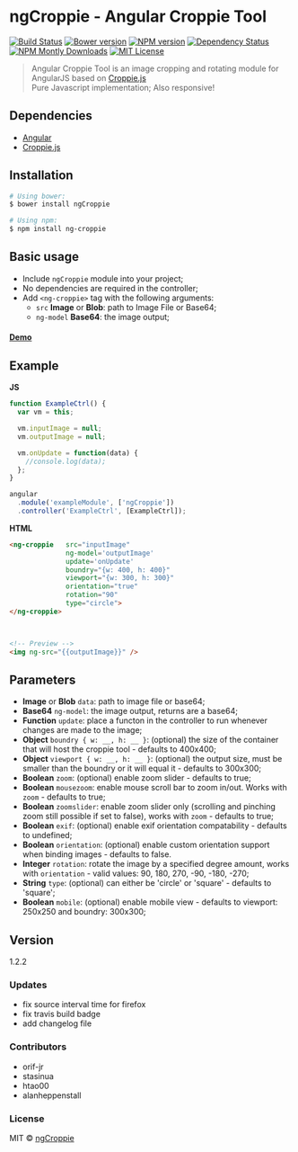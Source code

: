 # ngCroppie - Angular Croppie Tool

[![Build Status][travis-image]][travis-url]
[![Bower version][bower-image]][bower-url]
[![NPM version][npm-image]][npm-url]
[![Dependency Status][depstat-image]][depstat-url]
[![NPM Montly Downloads][npm-downloads-image]][npm-downloads-url]
[![MIT License][license-image]][license-url]

> Angular Croppie Tool is an image cropping and rotating module for AngularJS based on [Croppie.js](https://github.com/Foliotek/Croppie/)<br>
Pure Javascript implementation; Also responsive!

## Dependencies
- [Angular](https://github.com/angular/angular.js)
- [Croppie.js](https://github.com/Foliotek/Croppie/)

## Installation

```sh
# Using bower:
$ bower install ngCroppie

# Using npm:
$ npm install ng-croppie
```

## Basic usage
- Include `ngCroppie` module into your project;
- No dependencies are required in the controller;
- Add `<ng-croppie>` tag with the following arguments:
  - `src` **Image** or **Blob**: path to Image File or Base64;
  - `ng-model` **Base64**: the image output;

#### [Demo](http://orif-jr.github.io/ng-croppie/#demo)

## Example
**JS**
```js
function ExampleCtrl() {
  var vm = this;

  vm.inputImage = null;
  vm.outputImage = null;

  vm.onUpdate = function(data) {
    //console.log(data);
  };
}

angular
  .module('exampleModule', ['ngCroppie'])
  .controller('ExampleCtrl', [ExampleCtrl]);
```

**HTML**
```html
<ng-croppie   src="inputImage"
              ng-model='outputImage'
              update='onUpdate'
              boundry="{w: 400, h: 400}"
              viewport="{w: 300, h: 300}"
              orientation="true"
              rotation="90"
              type="circle">
</ng-croppie>



<!-- Preview -->
<img ng-src="{{outputImage}}" />
```




## Parameters
- **Image** or **Blob** `data`: path to image file or base64;
- **Base64** `ng-model`: the image output, returns are a base64;
- **Function** `update`: place a functon in the controller to run whenever changes are made to the image;
- **Object** `boundry { w: __, h: __ }`: (optional) the size of the container that will host the croppie tool - defaults to 400x400;
- **Object** `viewport { w: __, h: __ }`: (optional) the output size, must be smaller than the boundry or it will equal it - defaults to 300x300;
- **Boolean** `zoom`: (optional) enable zoom slider - defaults to true;
- **Boolean** `mousezoom`: enable mouse scroll bar to zoom in/out. Works with `zoom` - defaults to true;
- **Boolean** `zoomslider`: enable zoom slider only (scrolling and pinching zoom still possible if set to false), works with `zoom` - defaults to true;
- **Boolean** `exif`: (optional) enable exif orientation compatability - defaults to undefined;
- **Boolean** `orientation`: (optional) enable custom orientation support when binding images - defaults to false.
- **Integer** `rotation`: rotate the image by a specified degree amount, works with `orientation` - valid values: 90, 180, 270, -90, -180, -270;
- **String** `type`: (optional) can either be 'circle' or 'square' - defaults to 'square';
- **Boolean** `mobile`: (optional) enable mobile view - defaults to viewport: 250x250 and boundry: 300x300;

## Version
1.2.2

### Updates
- fix source interval time for firefox
- fix travis build badge
- add changelog file

### Contributors

- orif-jr
- stasinua
- htao00
- alanheppenstall

### License
MIT © [ngCroppie](https://github.com/allenRoyston/ngCroppie#readme)

[travis-url]: https://travis-ci.org/orif-jr/ngCroppie
[travis-image]: https://img.shields.io/travis/orif-jr/ngCroppie.svg

[bower-url]: https://github.com/allenRoyston/ngCroppie#readme
[bower-image]: https://img.shields.io/bower/v/ngCroppie.svg

[npm-url]: https://npmjs.org/package/ng-croppie
[npm-image]: https://img.shields.io/npm/v/ng-croppie.svg

<!--
from david-dm
[depstat-url]: https://david-dm.org/allenRoyston/ngCroppie
[depstat-image]: https://david-dm.org/allenRoyston/ngCroppie.svg
-->
[depstat-url]: https://gemnasium.com/github.com/allenRoyston/ngCroppie
[depstat-image]: https://gemnasium.com/badges/github.com/allenRoyston/ngCroppie.svg
<!--
[![DevDependencies Status][devdepstat-image]][devdepstat-url]
[devdepstat-url]: https://david-dm.org/allenRoyston/ngCroppie?type=dev
[devdepstat-image]: https://david-dm.org/allenRoyston/ngCroppie/dev-status.svg
-->
[npm-downloads-url]: https://www.npmjs.com/package/ng-croppie
[npm-downloads-image]: https://img.shields.io/npm/dm/ng-croppie.svg

[license-image]: https://img.shields.io/badge/license-MIT-blue.svg
[license-url]: LICENSE
